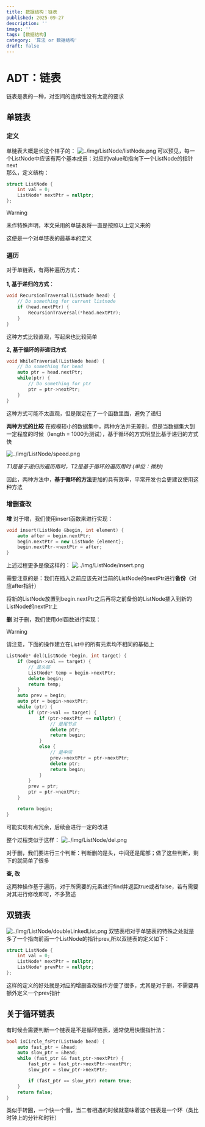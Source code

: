 ```yaml
---
title: 数据结构：链表
published: 2025-09-27
description: ''
image: ''
tags: [数据结构]
category: '算法 or 数据结构'
draft: false
---
```


# ADT：链表
链表是表的一种，对空间的连续性没有太高的要求 
## 单链表
### 定义
单链表大概是长这个样子的：
![../img/ListNode/listNode.png](../img/ListNode/listNode.png)
可以预见，每一个ListNode中应该有两个基本成员：对应的value和指向下一个ListNode的指针next\
那么，定义结构：
```cpp
struct ListNode {
    int val = 0;
    ListNode* nextPtr = nullptr;
};
```
> [!WARNING]
> 未作特殊声明，本文采用的单链表将一直是按照以上定义来的
> 
这便是一个对单链表的最基本的定义
### 遍历
对于单链表，有两种遍历方式：
\
\
**1, 基于递归的方式**：
```cpp
void RecursionTraversal(ListNode head) {
    // Do something for current listnode
    if (head.nextPtr) {
        RecursionTraversal(*head.nextPtr);
    }
}
```
这种方式比较直观，写起来也比较简单 

**2, 基于循环的非递归方式**
```cpp
void WhileTraversal(ListNode head) {
    // Do something for head
    auto ptr = head.nextPtr;
    while(ptr) {
        // Do something for ptr
        ptr = ptr->nextPtr;
    }
}
```
这种方式可能不太直观，但是限定在了一个函数里面，避免了递归

**两种方式的比较**
在规模较小的数据集中，两种方法并无差别，但是当数据集大到一定程度的时候（length = 1000为测试），基于循环的方式明显比基于递归的方式快

![../img/ListNode/speed.png](../img/ListNode/speed.png)

*T1是基于递归的遍历用时，T2是基于循环的遍历用时 (单位：微秒)*

因此，两种方法中，**基于循环的方法**更加的具有效率，平常开发也会更建议使用这种方法

### 增删查改

**增**
对于增，我们使用insert函数来进行实现：
```cpp
void insert(ListNode &begin, int element) {
    auto after = begin.nextPtr;
    begin.nextPtr = new ListNode {element};
    begin.nextPtr->nextPtr = after;
}
```
上述过程更多是像这样的：
![../img/ListNode/insert.png](../img/ListNode/insert.png)

需要注意的是：我们在插入之前应该先对当前的ListNode的nextPtr进行**备份**（对应after指针）

将新的ListNode放置到begin.nextPtr之后再将之前备份的ListNode插入到新的ListNode的nextPtr上

**删**
对于删，我们使用del函数进行实现：
> [!WARNING]
> 请注意，下面的操作建立在List中的所有元素均不相同的基础上
```cpp
ListNode* del(ListNode *begin, int target) {
    if (begin->val == target) {
        // 是头部
        ListNode* temp = begin->nextPtr;
        delete begin;
        return temp;
    }
    auto prev = begin;
    auto ptr = begin->nextPtr;
    while (ptr) {
        if (ptr->val == target) {
            if (ptr->nextPtr == nullptr) {
                // 是尾节点
                delete ptr;
                return begin;
            }
            else {
                // 是中间
                prev->nextPtr = ptr->nextPtr;
                delete ptr;
                return begin;
            }
        }
        prev = ptr;
        ptr = ptr->nextPtr;
    }

    return begin;
}
```
可能实现有点冗余，后续会进行一定的改进

整个过程类似于这样：
![../img/ListNode/del.png](../img/ListNode/del.png)

对于删，我们要进行三个判断：判断删的是头，中间还是尾部；做了这些判断，剩下的就简单了很多

**查, 改**

这两种操作基于遍历，对于所需要的元素进行find并返回true或者false，若有需要对其进行修改即可，不多赘述

## 双链表
![../img/ListNode/doubleLinkedList.png](../img/ListNode/doubleLinkedList.png)
双链表相对于单链表的特殊之处就是多了一个指向前面一个ListNode的指针prev,所以双链表的定义如下：
```cpp
struct ListNode {
    int val = 0;
    ListNode* nextPtr = nullptr;
    ListNode* prevPtr = nullptr;
};
```
这样的定义的好处就是对应的增删查改操作方便了很多，尤其是对于删，不需要再额外定义一个prev指针

## 关于循环链表
有时候会需要判断一个链表是不是循环链表，通常使用快慢指针法：
```cpp
bool isCircle_fsPtr(ListNode head) {
    auto fast_ptr = &head;
    auto slow_ptr = &head;
    while (fast_ptr && fast_ptr->nextPtr) {
        fast_ptr = fast_ptr->nextPtr->nextPtr;
        slow_ptr = slow_ptr->nextPtr;

        if (fast_ptr == slow_ptr) return true;
    }
    return false;
}
```
类似于转圈，一个快一个慢，当二者相遇的时候就意味着这个链表是一个环（类比时钟上的分针和时针）